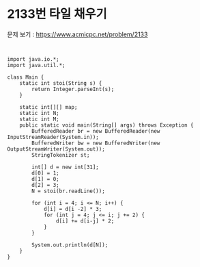 # 2133번 타일 채우기

문제 보기 : <https://www.acmicpc.net/problem/2133>

<pre><code>

import java.io.*;
import java.util.*;

class Main {
    static int stoi(String s) {
        return Integer.parseInt(s);
    }

    static int[][] map;
    static int N;
    static int M;
    public static void main(String[] args) throws Exception {
        BufferedReader br = new BufferedReader(new InputStreamReader(System.in));
        BufferedWriter bw = new BufferedWriter(new OutputStreamWriter(System.out));
        StringTokenizer st;

        int[] d = new int[31];
        d[0] = 1;
        d[1] = 0;
        d[2] = 3;
        N = stoi(br.readLine());

        for (int i = 4; i <= N; i++) {
            d[i] = d[i -2] * 3;
            for (int j = 4; j <= i; j += 2) {
                d[i] += d[i-j] * 2;
            }
        }

        System.out.println(d[N]);
    }
}

</code></pre>
